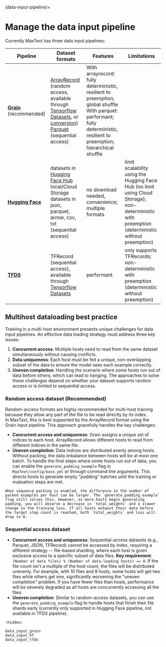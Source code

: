<!--
 Copyright 2023–2025 Google LLC

 Licensed under the Apache License, Version 2.0 (the "License");
 you may not use this file except in compliance with the License.
 You may obtain a copy of the License at

    https://www.apache.org/licenses/LICENSE-2.0

 Unless required by applicable law or agreed to in writing, software
 distributed under the License is distributed on an "AS IS" BASIS,
 WITHOUT WARRANTIES OR CONDITIONS OF ANY KIND, either express or implied.
 See the License for the specific language governing permissions and
 limitations under the License.
-->

(data-input-pipeline)=
# Manage the data input pipeline

Currently MaxText has three data input pipelines:

| Pipeline | Dataset formats | Features | Limitations |
| -------- | --------------- | -------- | ----------- |
| **[Grain](data_input_grain.md)** (recommended)| [ArrayRecord](https://github.com/google/array_record) (random access, available through [Tensorflow Datasets](https://www.tensorflow.org/datasets/catalog/overview), or [conversion](https://github.com/google/array_record/tree/main/beam))<br>[Parquet](https://arrow.apache.org/docs/python/parquet.html) (sequential access) | With arrayrecord: fully deterministic, resilient to preemption; global shuffle <br>With parquet: performant; fully deterministic, resilient to preemption; hierarchical shuffle |  |
| **[Hugging Face](data_input_hf.md)** | datasets in [Hugging Face Hub](https://huggingface.co/datasets)<br>local/Cloud Storage datasets in json, parquet, arrow, csv, txt (sequential access) | no download needed, convenience; <br>multiple formats | limit scalability using the Hugging Face Hub (no limit using Cloud Storage); <br>non-deterministic with preemption<br>(deterministic without preemption)<br> |
| **[TFDS](data_input_tfds.md)** | TFRecord (sequential access), available through [Tensorflow Datasets](https://www.tensorflow.org/datasets/catalog/overview) | performant | only supports TFRecords; <br>non-deterministic with preemption<br>(deterministic without preemption) |


## Multihost dataloading best practice
Training in a multi-host environment presents unique challenges for data input pipelines. An effective data loading strategy must address three key issues:
1. **Concurrent access**: Multiple hosts need to read from the same dataset simultaneously without causing conflicts.
2. **Data uniqueness**: Each host must be fed a unique, non-overlapping subset of the data to ensure the model sees each example correctly.
3. **Uneven completion**: Handling the scenario where some hosts run out of data before others, which can lead to hanging. 
The approaches to solve these challenges depend on whether your dataset supports random access or is limited to sequential access.

### Random access dataset (Recommended)
Random-access formats are highly recommended for multi-host training because they allow any part of the file to be read directly by its index.<br>
In MaxText, this is best supported by the ArrayRecord format using the Grain input pipeline. This approach gracefully handles the key challenges:
* **Concurrent access and uniqueness**: Grain assigns a unique set of indices to each host. ArrayRecord allows different hosts to read from different indices in the same file.
* **Uneven completion**: Data indices are distributed evenly among hosts. Without packing, the data imbalance between hosts will be at most one batch. To handle the final steps where some hosts run out of data, you can enable the `generate_padding_example` flag in `MaxText/config/base.yml` or through command line arguments. This directs hosts to generate empty "padding" batches until the training or evaluation steps are met.

```{note}
When sequence packing is enabled, the difference in the number of packed examples per host can be larger. The `generate_padding_example` flag still solves this. However, as more hosts begin generating padding, you will observe a decrease in `total_weights` and a slower change in the training loss. If all hosts exhaust their data before the target step count is reached, both `total_weights` and loss will drop to 0.
```

### Sequential access dataset
* **Concurrent access and uniqueness**: Sequential-access datasets (e.g., Parquet, JSON, TFRecord) cannot be accessed by index, requiring a different strategy -- file-based sharding, where each host is given exclusive access to a specific subset of data files. **Key requirement**: `(Number of data files) % (Number of data-loading hosts) == 0`.  If the file count isn't a multiple of the host count, the files will be distributed unevenly. For example, with 10 files and 8 hosts, some hosts will get two files while others get one, significantly worsening the "uneven completion" problem. If you have fewer files than hosts, performance will be severely degraded as all hosts are concurrently accessing all the files.
* **Uneven completion**: Similar to random-access datasets, you can use the `generate_padding_example` flag to handle hosts that finish their file shards early (currently only supported in Hugging Face pipeline, not available in TFDS pipeline). 

```{toctree}
:hidden:

data_input_grain
data_input_hf
data_input_tfds
```
